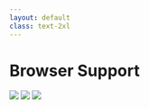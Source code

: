 ```yaml
---
layout: default
class: text-2xl
---
```


# Browser Support

<div class="">
  <img src="/images/transform-99-scale.png" class="w-75 m-auto" />
  <img src="/images/transform-99-translate.png" class="w-75 m-auto" />
  <img src="/images/transform-99-rotate.png" class="w-75 m-auto" />
</div>